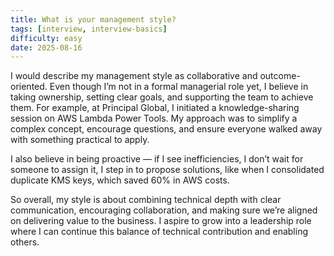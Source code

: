 ```yaml
---
title: What is your management style?
tags: [interview, interview-basics]
difficulty: easy
date: 2025-08-16
---
```


I would describe my management style as collaborative and outcome-oriented. Even though I’m not in a formal managerial role yet, I believe in taking ownership, setting clear goals, and supporting the team to achieve them. For example, at Principal Global, I initiated a knowledge-sharing session on AWS Lambda Power Tools. My approach was to simplify a complex concept, encourage questions, and ensure everyone walked away with something practical to apply.

I also believe in being proactive — if I see inefficiencies, I don’t wait for someone to assign it, I step in to propose solutions, like when I consolidated duplicate KMS keys, which saved 60% in AWS costs.

So overall, my style is about combining technical depth with clear communication, encouraging collaboration, and making sure we’re aligned on delivering value to the business. I aspire to grow into a leadership role where I can continue this balance of technical contribution and enabling others.